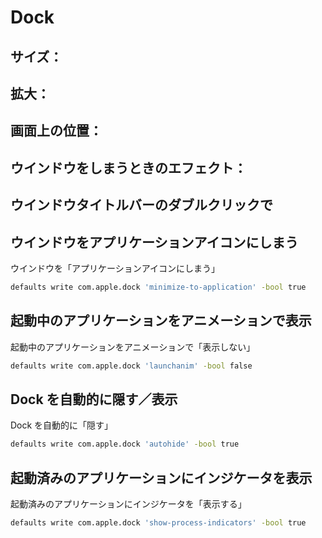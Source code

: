 Dock
====

サイズ：
-------

拡大：
-----

画面上の位置：
-------------

ウインドウをしまうときのエフェクト：
-----------------------------------

ウインドウタイトルバーのダブルクリックで
----------------------------------------

ウインドウをアプリケーションアイコンにしまう
--------------------------------------------

ウインドウを「アプリケーションアイコンにしまう」

```sh
defaults write com.apple.dock 'minimize-to-application' -bool true
```

起動中のアプリケーションをアニメーションで表示
----------------------------------------------

起動中のアプリケーションをアニメーションで「表示しない」

```sh
defaults write com.apple.dock 'launchanim' -bool false
```

Dock を自動的に隠す／表示
-------------------------

Dock を自動的に「隠す」

```sh
defaults write com.apple.dock 'autohide' -bool true
```

起動済みのアプリケーションにインジケータを表示
----------------------------------------------

起動済みのアプリケーションにインジケータを「表示する」

```sh
defaults write com.apple.dock 'show-process-indicators' -bool true
```
